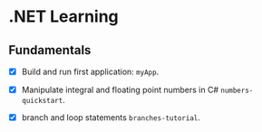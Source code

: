 # .NET Learning

## Fundamentals
- [x] Build and run first application: `myApp`.
- [x] Manipulate integral and floating point numbers in C# `numbers-quickstart`.
- [x] branch and loop statements `branches-tutorial`.

